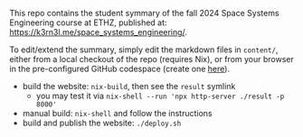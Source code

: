 This repo contains the student symmary of the fall 2024 Space Systems Engineering course at ETHZ, published at: https://k3rn3l.me/space_systems_engineering/.

To edit/extend the summary, simply edit the markdown files in `content/`, either from a local checkout of the repo (requires Nix), or from your browser in the pre-configured GitHub codespace (create one [here](https://codespaces.new/d33pk3rn3l/space_systems_engineering)).

* build the website: `nix-build`, then see the `result` symlink
    * you may test it via `nix-shell --run 'npx http-server ./result -p 8000'`
* manual build: `nix-shell` and follow the instructions
* build and publish the website: `./deploy.sh`
